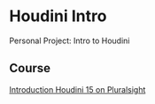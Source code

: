 # Houdini Intro
Personal Project: Intro to Houdini

## Course
[Introduction Houdini 15 on Pluralsight](https://app.pluralsight.com/library/courses/introduction-houdini-15-2334/table-of-contents)
